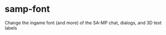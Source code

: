 samp-font
=========

Change the ingame font (and more) of the SA-MP chat, dialogs, and 3D text labels
